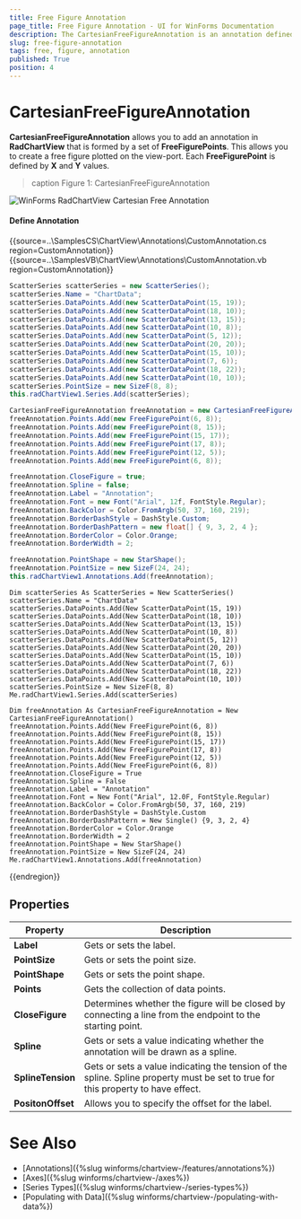 ```yaml
---
title: Free Figure Annotation
page_title: Free Figure Annotation - UI for WinForms Documentation
description: The CartesianFreeFigureAnnotation is an annotation defined by a set of data points to form a free figure.
slug: free-figure-annotation
tags: free, figure, annotation
published: True
position: 4 
---
```


# CartesianFreeFigureAnnotation

**CartesianFreeFigureAnnotation** allows you to add an annotation in **RadChartView** that is formed by a set of **FreeFigurePoints**. This allows you to create a free figure plotted on the view-port. Each **FreeFigurePoint** is defined by **X** and **Y** values. 

>caption Figure 1: CartesianFreeFigureAnnotation

![WinForms RadChartView Cartesian Free Annotation](images/free-figure-annotation001.png)

#### Define Annotation

{{source=..\SamplesCS\ChartView\Annotations\CustomAnnotation.cs region=CustomAnnotation}} 
{{source=..\SamplesVB\ChartView\Annotations\CustomAnnotation.vb region=CustomAnnotation}} 

````C#
ScatterSeries scatterSeries = new ScatterSeries();
scatterSeries.Name = "ChartData";
scatterSeries.DataPoints.Add(new ScatterDataPoint(15, 19));
scatterSeries.DataPoints.Add(new ScatterDataPoint(18, 10));
scatterSeries.DataPoints.Add(new ScatterDataPoint(13, 15));
scatterSeries.DataPoints.Add(new ScatterDataPoint(10, 8));
scatterSeries.DataPoints.Add(new ScatterDataPoint(5, 12));
scatterSeries.DataPoints.Add(new ScatterDataPoint(20, 20));
scatterSeries.DataPoints.Add(new ScatterDataPoint(15, 10));
scatterSeries.DataPoints.Add(new ScatterDataPoint(7, 6));
scatterSeries.DataPoints.Add(new ScatterDataPoint(18, 22));
scatterSeries.DataPoints.Add(new ScatterDataPoint(10, 10));
scatterSeries.PointSize = new SizeF(8, 8);
this.radChartView1.Series.Add(scatterSeries);

CartesianFreeFigureAnnotation freeAnnotation = new CartesianFreeFigureAnnotation();
freeAnnotation.Points.Add(new FreeFigurePoint(6, 8));
freeAnnotation.Points.Add(new FreeFigurePoint(8, 15));
freeAnnotation.Points.Add(new FreeFigurePoint(15, 17));
freeAnnotation.Points.Add(new FreeFigurePoint(17, 8));
freeAnnotation.Points.Add(new FreeFigurePoint(12, 5));
freeAnnotation.Points.Add(new FreeFigurePoint(6, 8));

freeAnnotation.CloseFigure = true;
freeAnnotation.Spline = false;
freeAnnotation.Label = "Annotation";
freeAnnotation.Font = new Font("Arial", 12f, FontStyle.Regular);
freeAnnotation.BackColor = Color.FromArgb(50, 37, 160, 219);
freeAnnotation.BorderDashStyle = DashStyle.Custom;
freeAnnotation.BorderDashPattern = new float[] { 9, 3, 2, 4 };
freeAnnotation.BorderColor = Color.Orange;
freeAnnotation.BorderWidth = 2;

freeAnnotation.PointShape = new StarShape();
freeAnnotation.PointSize = new SizeF(24, 24);
this.radChartView1.Annotations.Add(freeAnnotation);


````
````VB.NET
Dim scatterSeries As ScatterSeries = New ScatterSeries()
scatterSeries.Name = "ChartData"
scatterSeries.DataPoints.Add(New ScatterDataPoint(15, 19))
scatterSeries.DataPoints.Add(New ScatterDataPoint(18, 10))
scatterSeries.DataPoints.Add(New ScatterDataPoint(13, 15))
scatterSeries.DataPoints.Add(New ScatterDataPoint(10, 8))
scatterSeries.DataPoints.Add(New ScatterDataPoint(5, 12))
scatterSeries.DataPoints.Add(New ScatterDataPoint(20, 20))
scatterSeries.DataPoints.Add(New ScatterDataPoint(15, 10))
scatterSeries.DataPoints.Add(New ScatterDataPoint(7, 6))
scatterSeries.DataPoints.Add(New ScatterDataPoint(18, 22))
scatterSeries.DataPoints.Add(New ScatterDataPoint(10, 10))
scatterSeries.PointSize = New SizeF(8, 8)
Me.radChartView1.Series.Add(scatterSeries)

Dim freeAnnotation As CartesianFreeFigureAnnotation = New CartesianFreeFigureAnnotation()
freeAnnotation.Points.Add(New FreeFigurePoint(6, 8))
freeAnnotation.Points.Add(New FreeFigurePoint(8, 15))
freeAnnotation.Points.Add(New FreeFigurePoint(15, 17))
freeAnnotation.Points.Add(New FreeFigurePoint(17, 8))
freeAnnotation.Points.Add(New FreeFigurePoint(12, 5))
freeAnnotation.Points.Add(New FreeFigurePoint(6, 8))
freeAnnotation.CloseFigure = True
freeAnnotation.Spline = False
freeAnnotation.Label = "Annotation"
freeAnnotation.Font = New Font("Arial", 12.0F, FontStyle.Regular)
freeAnnotation.BackColor = Color.FromArgb(50, 37, 160, 219)
freeAnnotation.BorderDashStyle = DashStyle.Custom
freeAnnotation.BorderDashPattern = New Single() {9, 3, 2, 4}
freeAnnotation.BorderColor = Color.Orange
freeAnnotation.BorderWidth = 2
freeAnnotation.PointShape = New StarShape()
freeAnnotation.PointSize = New SizeF(24, 24)
Me.radChartView1.Annotations.Add(freeAnnotation)

````

{{endregion}}

## Properties

|Property|Description|
|----|----|
|**Label**|Gets or sets the label.|
|**PointSize**|Gets or sets the point size.|
|**PointShape**|Gets or sets the point shape.|
|**Points**|Gets the collection of data points.|
|**CloseFigure**|Determines whether the figure will be closed by connecting a line from the endpoint to the starting point.|
|**Spline**|Gets or sets a value indicating whether the annotation will be drawn as a spline.|
|**SplineTension**|Gets or sets a value indicating the tension of the spline. Spline property must be set to true for this property to have effect.|
|**PositonOffset**|Allows you to specify the offset for the label.|


# See Also

* [Annotations]({%slug winforms/chartview-/features/annotations%})
* [Axes]({%slug winforms/chartview-/axes%})
* [Series Types]({%slug winforms/chartview-/series-types%})
* [Populating with Data]({%slug winforms/chartview-/populating-with-data%})
